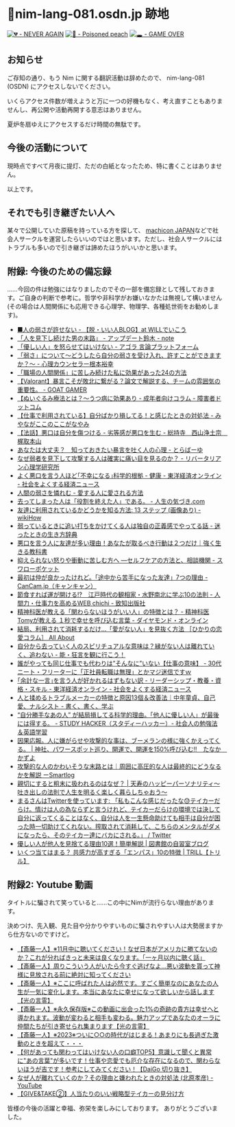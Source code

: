 # 🧸nim-lang-081.osdn.jp 跡地
[![💔 - NEVER AGAIN](https://img.shields.io/badge/💔-NEVER_AGAIN-2ea44f)](https://www.nullarbor.co.jp/blog/2021/03/23/1434/)
[![🍑 - Poisoned peach](https://img.shields.io/badge/🍑-Poisoned_peach-2ea44f)](https://chisou-media.jp/posts/7929)
[![🕳 - GAME OVER](https://img.shields.io/badge/🕳️-GAME_OVER-2ea44f)](https://)

## お知らせ
ご存知の通り、もう Nim に関する翻訳活動は辞めたので、 nim-lang-081 (OSDN) にアクセスしないでください。

いくらアクセス件数が増えようと万に一つの好機もなく、考え直すこともありませんし、再公開や活動再開する意志はありません。

夏炉冬扇ゆえにアクセスするだけ時間の無駄です。

## 今後の活動について

現時点ですべて月夜に提灯、ただの白紙となったため、特に書くことはありません。

以上です。

## それでも引き継ぎたい人へ
某々で公開していた原稿を持っている方を探して、
[machicon JAPAN](https://machicon.jp/)などで社会人サークルを運営したらいいのではと思います。ただし、社会人サークルにはトラブルも多いので引き継ぎは諦めたほうがいいかと思います。

## 附録: 今後のための備忘録
……今回の件は勉強にはなりましたのでその一部を備忘録として残しておきます。ご自身の判断で参考に。哲学や非科学がお嫌いなかたは無視して構いません (その場合は人間関係にも応用できる心理学、物理学、各種処世術をお勧めします)。

 * [■人の弱さが許せない - 【脱・いい人BLOG】at WILLでいこう](https://ameblo.jp/cocoro-master/entry-11460012817.html)
 * [「人を見下し続けた男の末路」 - アップデート鈴木 - note](https://note.com/eterpapa/n/n538fe346181a)
 * [「優しい人」を怒らせてはいけない - アゴラ 言論プラットフォーム](https://agora-web.jp/archives/220914024727.html)
 * [「弱さ」について～どうしたら自分の弱さを受け入れ、許すことができますか？～ - 心理カウンセラー根本裕幸](https://nemotohiroyuki.jp/everyday-psychology/37561)
 * [「職場の人間関係」に苦しみ続けた私に効果があった24の方法](https://life-and-mind.com/office-relationship-791)
 * [【Valorant】暴言こそが敗北に繋がる？論文で解説する、チームの雰囲気の重要性。 - GOAT GAMER](https://goat-gamer.com/valorant-rudeness/)
 * [【ぬいぐるみ療法とは？～うつ病に効果あり - 成年者向けコラム - 障害者ドットコム](https://shohgaisha.com/column/grown_up_detail?id=659)
 * [【仕事で利用されている】自分ばかり損してる！と感じたときの対処法 - みやながここのここがなやみ](https://miyakoko.com/win-by-losing/)
 * [【法話】悪口は自分を傷つける - 劣等感が悪口を生む - 総持寺　西山浄土宗　梶取本山](https://soujiji-kandori.com/148/)
 * [あなたは大丈夫？　知っておきたい暴言を吐く人の心理 - とらばーゆ](https://toranet.jp/contents/career_skill/communication/21476/)
 * [なぜ弱者を見下して攻撃する人は確実に痛い目を見るのか？ - リバータリアン心理学研究所](https://libpsy.com/information-asymmetry-weak/8133/)
 * [よく悪口を言う人ほど｢不幸になる｣科学的根拠 - 健康 - 東洋経済オンライン - 社会をよくする経済ニュース](https://toyokeizai.net/articles/-/366140)
 * [人間の弱さを憐れむ - 愛する人に愛される方法](https://loved.jp/17/1.html)
 * [去ってしまった人は「役割を終えた人」である。 - 人生の気づき.com](https://jinseinokiduki.com/goen_yakume/)
 * [友達に利用されているかどうかを知る方法: 13 ステップ (画像あり) - wikiHow](https://www.wikihow.jp/%E5%8F%8B%E9%81%94%E3%81%AB%E5%88%A9%E7%94%A8%E3%81%95%E3%82%8C%E3%81%A6%E3%81%84%E3%82%8B%E3%81%8B%E3%81%A9%E3%81%86%E3%81%8B%E3%82%92%E7%9F%A5%E3%82%8B?amp=1)
 * [弱っているときに追い打ちをかけてくる人は独自の正義感でやってる話 - 迷ったときの生き方辞典](https://happy-pokonyan.com/additional/)
 * [悪口を言う人に友達が多い理由！あなたが取るべき行動は２つだけ｜強く生きる教科書](https://sigoto-turai.com/waruguchi-tomodachi-ooi/)
 * [抑えられない怒りや衝動に苦しむ方へ ―セルフケアの方法と、相談機関 - スワローポケット](https://swallowpocket.net/242/)
 * [最初は仲が良かったけれど。「途中から苦手になった友達」7つの理由 - CanCam.jp（キャンキャン）](https://cancam.jp/archives/1073516)
 * [節食すれば運が開ける!?　江戸時代の観相家・水野南北に学ぶ10の法則 - 人間力・仕事力を高めるWEB chichi - 致知出版社](https://www.chichi.co.jp/web/20220314_mizuno_namboku_nakaya/)
 * [精神科医が教える「関わらないほうがいい人」の特徴とは？ - 精神科医Tomyが教える １秒で幸せを呼び込む言葉 - ダイヤモンド・オンライン](https://diamond.jp/articles/-/289632)
 * [結局、利用されて消耗するだけ…「愛がない人」を見抜く方法 ［ひかりの恋愛コラム］ All About](https://allabout.co.jp/gm/gc/484024/)
 * [自分から去っていく人のスピリチュアルな意味は？縁がない人は離れていく、追わない - 能・狂言を観に行こう！](https://noh-kyogen.jp/hito-hanareteiku-4186)
 * [誰がやっても同じ仕事でも代わりは”そんなに”いない【仕事の意味】 - 30代ニート・フリーターに「正社員転職は無理」とかマジ迷信ですｗ](http://syusyokukatsudo.net/imi/)
 * [｢余計な一言｣を言う人が好かれるはずもない訳 - リーダーシップ・教養・資格・スキル - 東洋経済オンライン - 社会をよくする経済ニュース](https://toyokeizai.net/articles/-/424841)
 * [人と揉めるトラブルメーカーの特徴と原因13個＆改善法｜中年童貞、自己愛、ナルシスト - 書く、書く、学ぶ](https://kaimonoboogie.com/troublemake)
 * [“自分勝手なあの人” が結局損してる科学的理由。「他人に優しい人」が最後には得する。 - STUDY HACKER（スタディーハッカー）- 社会人の勉強法＆英語学習](https://studyhacker.net/ninchiteki-syoutenriron)
 * [因果応報。人に嫌がらせや攻撃的な事は、ブーメランの様に強くかえってくる。 | 神社、パワースポット巡り、開運で、開運を150%呼び込む‼️　たなか　かずよ](https://ameblo.jp/550024-2020/entry-12708905215.html)
 * [攻撃的な人のかわいそうな末路とは｜周囲に高圧的な人は最終的にどうなるかを解説 ーSmartlog](https://smartlog.jp/202747)
 * [親切にすると粗末に扱われるのはなぜ？ | 天寿のハッピーパーソナリティ～吐き出しの法則で人生を明るく楽しく暮らしちゃおう～](https://ameblo.jp/whoaretime/entry-12315643815.html)
 * [まるさんはTwitterを使っています: 「私もこんな感じだったな😓テイカーだらけ。情けは人の為ならずと言うけれど、テイカーだらけの環境では決して自分に返ってくることはなく、自分は人を一生懸命助けても相手は自分が困った時一切助けてくれない。搾取されて消耗して、こちらのメンタルがダメになったら、そのテイカー達にバカにされる。」 / Twitter](https://twitter.com/MatariDays/status/1632950246706921472)
 * [優しい人が他人を見捨てる理由10選！簡単解説 | 図書館の自習室ブログ](https://bennkyou19.com/yasasiihitogamisuteru)
 * [いくつ当てはまる？ 共感力が高すぎる「エンパス」10の特徴 | TRILL【トリル】](https://trilltrill.jp/articles/1917964)


## 附録2: Youtube 動画
タイトルに騙されて笑っていると……この中にNimが流行らない理由があります。

決めつけ、先入観、見た目や分かりやすいものに騙されやすい人は大勢居ますから仕方ないのですけど。

 * [【斎藤一人】※11月中に聴いてください！なぜ日本がアメリカに勝てないのか？これが分ればきっと未来は良くなります。「一ヶ月以内に聴く話」](https://youtu.be/oB6vC11i4eg)
 * [【斎藤一人】周りこういう人がいたら今すぐ逃げなよ…悪い波動を貰って神様に見放される前に絶対に知ってください](https://youtu.be/6dOlTLgrpo)
 * [【斎藤一人】※ここに呼ばれた人は必然です。すごく簡単なのにあなたの人生が一気に変化します。本当にあなたに幸せになって欲しいから話します【光の言霊】](https://youtu.be/LW8GlimkbT0)
 * [【斎藤一人】※永久保存版※この動画に出会った1%の奇跡の貴方は幸せへと導かれます。波動が変わると相手も変わる。魅力アップであなたのオーラに仲間たちが引き寄せられ集まります【光の言霊】](https://youtu.be/N-wZS885a2E)
 * [【斎藤一人】※2023※ついに○○の時代がはじまる！あまりにも長過ぎた激動のときを超えて・・・](https://youtu.be/lfj3eO0xYyg)
 * [【何があっても関わってはいけない人の口癖TOP5】意識して聞くと異常に"あの言葉"が多いです！仕事や恋愛でも厄介な存在になるので、関わらないほうが吉です！参考にしてみてください！【DaiGo 切り抜き】](https://youtu.be/1yg0s3Cexw8)
 * [なぜ人が離れていくのか？その理由と嫌われたときの対処法 (北原孝彦) - YouTube](https://youtube.com/watch?v=wu4ay6Hn8sg)
 * [【GIVE&TAKE②】人当たりのいい戦略型テイカーの見分け方](https://youtu.be/ul89v4C1Pxg)

皆様の今後の活躍と幸福、弥栄を楽しみにしております。
ありがとうございました。
